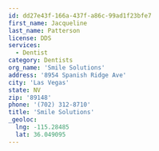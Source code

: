 ```yaml
---
id: dd27e43f-166a-437f-a86c-99ad1f23bfe7
first_name: Jacqueline
last_name: Patterson
license: DDS
services:
  - Dentist
category: Dentists
org_name: 'Smile Solutions'
address: '8954 Spanish Ridge Ave'
city: 'Las Vegas'
state: NV
zip: '89148'
phone: '(702) 312-8710'
title: 'Smile Solutions'
_geoloc:
  lng: -115.28485
  lat: 36.049095
---
```

